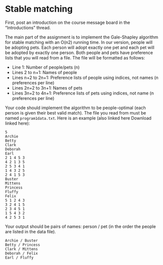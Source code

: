 # Stable matching

First, post an introduction on the course message board in the “Introductions” thread.

The main part of the assignment is to implement the Gale-Shapley algorithm for stable matching with an O(n2) running time. In our version, people will be adopting pets. Each person will adopt exactly one pet and each pet will be adopted by exactly one person. Both people and pets have preference lists that you will read from a file. The file will be formatted as follows:

- Line 1: Number of people/pets (n)
- Lines 2 to n+1: Names of people
- Lines n+2 to 2n+1: Preference lists of people using indices, not names (n preferences per line)
- Lines 2n+2 to 3n+1: Names of pets
- Lines 3n+2 to 4n+1: Preference lists of pets using indices, not name (n preferences per line)

Your code should implement the algorithm to be people-optimal (each person is given their best valid match). The file you read from must be named `program1data.txt`. Here is an example (also linked here Download linked here):

```shell
5
Archie
Betty
Clark
Deborah
Earl
2 1 4 5 3
4 2 1 3 5
2 5 3 4 1
1 4 3 2 5
2 4 1 5 3
Buster
Mittens
Princess
Fluffy
Felix
5 1 2 4 3
3 2 4 1 5
2 3 4 5 1
1 5 4 3 2
4 2 5 3 1
```

Your output should be pairs of names: person / pet (in the order the people are listed in the data file).

```shell
Archie / Buster
Betty / Princess
Clark / Mittens
Deborah / Felix
Earl / Fluffy
```
